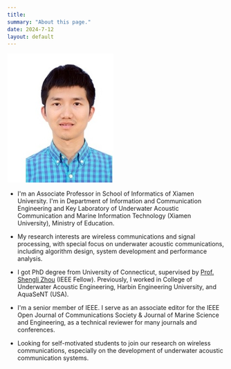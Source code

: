 ```yaml
---
title: 
summary: "About this page."
date: 2024-7-12
layout: default
---
```


  ![Researcher Portrait](assets/images/potrait_20_space.jpg "Lei Wan")

* I'm an Associate Professor in School of Informatics of Xiamen University. I'm in Department of Information and Communication Engineering and Key Laboratory of Underwater Acoustic Communication and Marine Information Technology (Xiamen University), Ministry of Education.

* My research interests are wireless communications and signal processing, with special focus on underwater acoustic communications, including algorithm design, system development and performance analysis.

* I got PhD degree from University of Connecticut, supervised by [Prof. Shengli Zhou](https://www.ee.uconn.edu/shengli-zhou/) (IEEE Fellow). Previously, I worked in College of Underwater Acoustic Engineering, Harbin Engineering University, and AquaSeNT (USA). 

* I'm a senior member of IEEE. I serve as an associate editor for the IEEE Open Journal of Communications Society & Journal of Marine Science and Engineering, as a technical reviewer for many journals and conferences.

* Looking for self-motivated students to join our research on wireless communications, especially on the development of underwater acoustic communication systems.

